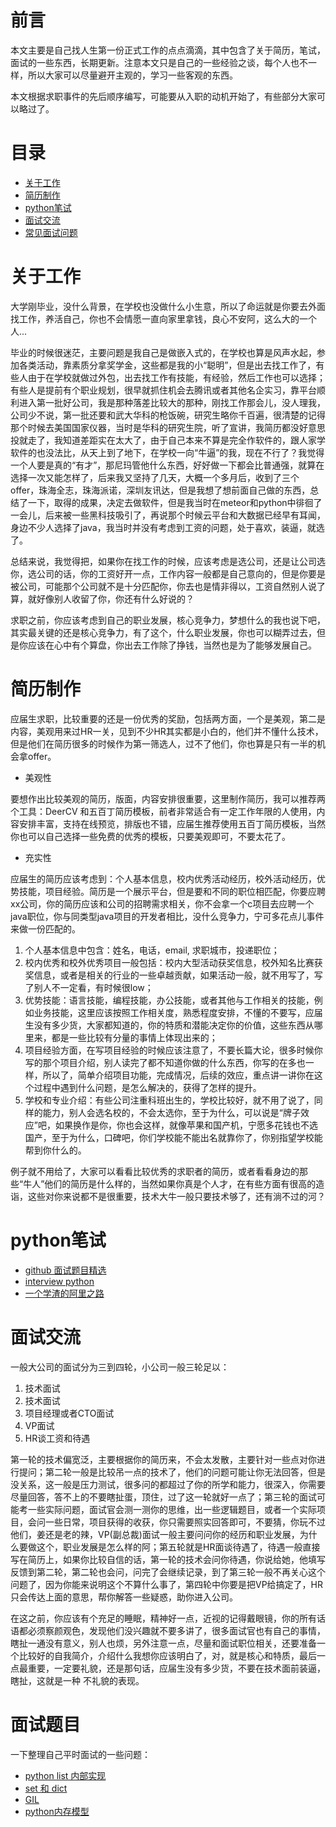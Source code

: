 # 前言

本文主要是自己找人生第一份正式工作的点点滴滴，其中包含了关于简历，笔试，面试的一些东西，长期更新。注意本文只是自己的一些经验之谈，每个人也不一样，所以大家可以尽量避开主观的，学习一些客观的东西。

本文根据求职事件的先后顺序编写，可能要从入职的动机开始了，有些部分大家可以略过了。

# 目录

+ [关于工作](#关于工作)
+ [简历制作](#简历制作)
+ [python笔试](#python笔试)
+ [面试交流](#面试交流)
+ [常见面试问题](#面试题目)

# 关于工作

大学刚毕业，没什么背景，在学校也没做什么小生意，所以了命运就是你要去外面找工作，养活自己，你也不会情愿一直向家里拿钱，良心不安阿，这么大的一个人...

毕业的时候很迷茫，主要问题是我自己是做嵌入式的，在学校也算是风声水起，参加各类活动，靠素质分拿奖学金，这些都是我的小“聪明”，但是出去找工作了，有些人由于在学校就做过外包，出去找工作有技能，有经验，然后工作也可以选择；有些人是提前有个职业规划，很早就抓住机会去腾讯或者其他名企实习，靠平台顺利进入第一批好公司，我是那种落差比较大的那种，刚找工作那会儿，没人理我，公司少不说，第一批还要和武大华科的枪饭碗，研究生略你千百遍，很清楚的记得那个时候去美国国家仪器，当时是华科的研究生院，听了宣讲，我简历都没好意思投就走了，我知道差距实在太大了，由于自己本来不算是完全作软件的，跟人家学软件的也没法比，从天上到了地下，在学校一向“牛逼”的我，现在不行了？我觉得一个人要是真的“有才”，那尼玛管他什么东西，好好做一下都会比普通强，就算在选择一次又能怎样了，后来我又坚持了几天，大概一个多月后，收到了三个offer，珠海全志，珠海派诺，深圳友讯达，但是我想了想前面自己做的东西，总结了一下，取得的成果，决定去做软件，但是我当时在meteor和python中徘徊了一会儿，后来被一些黑科技吸引了，再说那个时候云平台和大数据已经早有耳闻，身边不少人选择了java，我当时并没有考虑到工资的问题，处于喜欢，装逼，就选了。

总结来说，我觉得把，如果你在找工作的时候，应该考虑是选公司，还是让公司选你，选公司的话，你的工资好开一点，工作内容一般都是自己意向的，但是你要是被公司，可能那个公司就不是十分匹配你，你去也是情非得以，工资自然别人说了算，就好像别人收留了你，你还有什么好说的？

求职之前，你应该考虑到自己的职业发展，核心竞争力，梦想什么的我也说下吧，其实最关键的还是核心竞争力，有了这个，什么职业发展，你也可以糊弄过去，但是你应该在心中有个算盘，你出去工作除了挣钱，当然也是为了能够发展自己。

# 简历制作

应届生求职，比较重要的还是一份优秀的奖励，包括两方面，一个是美观，第二是内容，美观用来过HR一关，见到不少HR其实都是小白的，他们并不懂什么技术，但是他们在简历很多的时候作为第一筛选人，过不了他们，你也算是只有一半的机会拿offer。

+ 美观性

要想作出比较美观的简历，版面，内容安排很重要，这里制作简历，我可以推荐两个工具：DeerCV 和五百丁简历模板，前者非常适合有一定工作年限的人使用，内容安排丰富，支持在线预览，排版也不错，应届生推荐使用五百丁简历模板，当然你也可以自己选择一些免费的优秀的模板，只要美观即可，不要太花了。

+ 充实性

应届生的简历应该考虑到：个人基本信息，校内优秀活动经历，校外活动经历，优势技能，项目经验。简历是一个展示平台，但是要和不同的职位相匹配，你要应聘xx公司，你的简历应该和公司的招聘需求相关，你不会拿一个c项目去应聘一个java职位，你与同类型java项目的开发者相比，没什么竞争力，宁可多花点儿事件来做一份匹配的。

1. 个人基本信息中包含：姓名，电话，email, 求职城市，投递职位；
2. 校内优秀和校外优秀项目一般包括：校内大型活动获奖信息，校外知名比赛获奖信息，或者是相关的行业的一些卓越贡献，如果活动一般，就不用写了，写了别人不一定看，有时候很low；
3. 优势技能：语言技能，编程技能，办公技能，或者其他与工作相关的技能，例如业务技能，这里应该按照工作相关度，熟悉程度安排，不懂的不要写，应届生没有多少货，大家都知道的，你的特质和潜能决定你的价值，这些东西从哪里来，都是一些比较有分量的事情上体现出来的；
4. 项目经验方面，在写项目经验的时候应该注意了，不要长篇大论，很多时候你写的那个项目介绍，别人读完了都不知道你做的什么东西，你写的在多也一样，所以了，简单介绍项目功能，完成情况，后续的效应，重点讲一讲你在这个过程中遇到什么问题，是怎么解决的，获得了怎样的提升。
5. 学校和专业介绍：有些公司注重科班出生的，学校比较好，就不用了说了，同样的能力，别人会选名校的，不会太选你，至于为什么，可以说是“牌子效应”吧，如果换作是你，你也会这样，就像苹果和国产机，宁愿多花钱也不选国产，至于为什么，口碑吧，你们学校能不能出名就靠你了，你别指望学校能帮到你什么的。

例子就不用给了，大家可以看看比较优秀的求职者的简历，或者看看身边的那些“牛人”他们的简历是什么样的，当然如果你真是个人才，在有些方面有很高的造诣，这些对你来说都不是很重要，技术大牛一般只要技术够了，还有淌不过的河？

# python笔试

- [github 面试题目精选](https://github.com/CyC2018/Interview-Notebook)
- [interview python](https://github.com/taizilongxu/interview_python)
- [一个学渣的阿里之路](https://crossoverjie.top/2018/06/21/personal/Interview-experience/)

# 面试交流

一般大公司的面试分为三到四轮，小公司一般三轮足以：

1. 技术面试
2. 技术面试
3. 项目经理或者CTO面试
4. VP面试
5. HR谈工资和待遇

第一轮的技术偏宽泛，主要根据你的简历来，不会太发散，主要针对一些点对你进行提问；第二轮一般是比较吊一点的技术了，他们的问题可能让你无法回答，但是没关系，这一般是压力测试，很多问的都超过了你的所学和能力，很深入，你需要尽量回答，答不上的不要瞎扯蛋，顶住，过了这一轮就好一点了；第三轮的面试可能考一些实际问题，面试官会测一测你的思维，出一些逻辑题目，或者一个实际项目，会问一些日常，项目获得的收获，你只需要照实回答即可，不要猜，你玩不过他们，姜还是老的辣，VP(副总裁)面试一般主要问问你的经历和职业发展，为什么要做这个，职业发展是怎么样的阿；第五轮就是HR面谈待遇了，待遇一般直接写在简历上，如果你比较自信的话，第一轮的技术会问你待遇，你说给她，他填写反馈到第二轮，第二轮也会问，问完了会继续记录，到了第三轮一般不再关心这个问题了，因为你能来说明这个不算什么事了，第四轮中你要是把VP给搞定了，HR只会传达上面的意思，帮你解答一些疑惑，助你进入公司。

在这之前，你应该有个充足的睡眠，精神好一点，近视的记得戴眼镜，你的所有话语都必须察颜观色，发现他们没兴趣就不要多讲了，很多面试官也有自己的事情，瞎扯一通没有意义，别人也烦，另外注意一点，尽量和面试职位相关，还要准备一个比较好的自我简介，介绍什么我想你应该明白了，对，就是核心和特质，最后一点最重要，一定要礼貌，还是那句话，应届生没有多少货，不要在技术面前装逼，瞎扯，这就是一种 不礼貌的表现。

# 面试题目

一下整理自己平时面试的一些问题：

- [python list 内部实现](http://python.jobbole.com/82549/) 
- [set 和 dict](https://www.liaoxuefeng.com/wiki/0014316089557264a6b348958f449949df42a6d3a2e542c000/00143167793538255adf33371774853a0ef943280573f4d000)
- [GIL](https://realpython.com/python-gil/)
- [python内存模型](http://bob.36deep.com/python-memory-pool)
